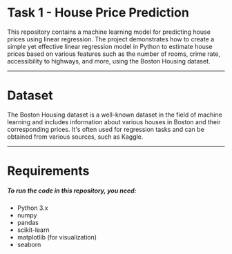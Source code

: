 
# Task 1 - House Price Prediction
This repository contains a machine learning model for predicting house prices using linear regression. The project demonstrates how to create a simple yet effective linear regression model in Python to estimate house prices based on various features such as the number of rooms, crime rate, accessibility to highways, and more, using the Boston Housing dataset.

---

# Dataset
The Boston Housing dataset is a well-known dataset in the field of machine learning and includes information about various houses in Boston and their corresponding prices. It's often used for regression tasks and can be obtained from various sources, such as Kaggle.

---

# Requirements
##### To run the code in this repository, you need:
* Python 3.x
* numpy
* pandas
* scikit-learn
* matplotlib (for visualization)
* seaborn
